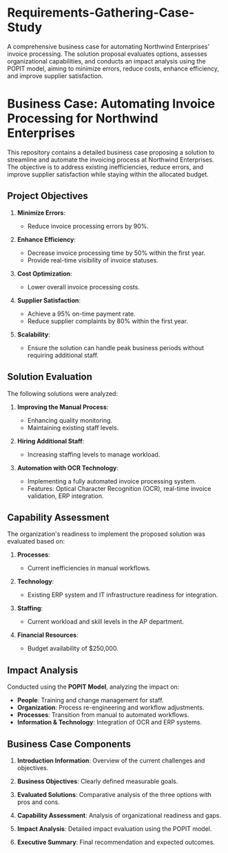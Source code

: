 # Requirements-Gathering-Case-Study
A comprehensive business case for automating Northwind Enterprises' invoice processing. The solution proposal evaluates options, assesses organizational capabilities, and conducts an impact analysis using the POPIT model, aiming to minimize errors, reduce costs, enhance efficiency, and improve supplier satisfaction.
# Business Case: Automating Invoice Processing for Northwind Enterprises

This repository contains a detailed business case proposing a solution to streamline and automate the invoicing process at Northwind Enterprises. The objective is to address existing inefficiencies, reduce errors, and improve supplier satisfaction while staying within the allocated budget.

## **Project Objectives**

1. **Minimize Errors**:
   - Reduce invoice processing errors by 90%.
   
2. **Enhance Efficiency**:
   - Decrease invoice processing time by 50% within the first year.
   - Provide real-time visibility of invoice statuses.
   
3. **Cost Optimization**:
   - Lower overall invoice processing costs.

4. **Supplier Satisfaction**:
   - Achieve a 95% on-time payment rate.
   - Reduce supplier complaints by 80% within the first year.

5. **Scalability**:
   - Ensure the solution can handle peak business periods without requiring additional staff.

## **Solution Evaluation**

The following solutions were analyzed:

1. **Improving the Manual Process**:
   - Enhancing quality monitoring.
   - Maintaining existing staff levels.

2. **Hiring Additional Staff**:
   - Increasing staffing levels to manage workload.

3. **Automation with OCR Technology**:
   - Implementing a fully automated invoice processing system.
   - Features: Optical Character Recognition (OCR), real-time invoice validation, ERP integration.

## **Capability Assessment**

The organization's readiness to implement the proposed solution was evaluated based on:

1. **Processes**:
   - Current inefficiencies in manual workflows.
   
2. **Technology**:
   - Existing ERP system and IT infrastructure readiness for integration.

3. **Staffing**:
   - Current workload and skill levels in the AP department.

4. **Financial Resources**:
   - Budget availability of $250,000.

## **Impact Analysis**

Conducted using the **POPIT Model**, analyzing the impact on:

- **People**: Training and change management for staff.
- **Organization**: Process re-engineering and workflow adjustments.
- **Processes**: Transition from manual to automated workflows.
- **Information & Technology**: Integration of OCR and ERP systems.

## **Business Case Components**

1. **Introduction Information**:
   Overview of the current challenges and objectives.
   
2. **Business Objectives**:
   Clearly defined measurable goals.

3. **Evaluated Solutions**:
   Comparative analysis of the three options with pros and cons.

4. **Capability Assessment**:
   Analysis of organizational readiness and gaps.

5. **Impact Analysis**:
   Detailed impact evaluation using the POPIT model.

6. **Executive Summary**:
   Final recommendation and expected outcomes.
